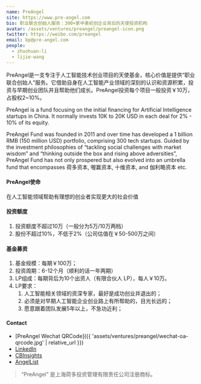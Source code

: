 ```yaml
---
name: PreAngel
site: https://www.pre-angel.com
bio: 职业联合创始人服务：300+家中美初创企业背后的天使投资机构
avatar: /assets/ventures/preangel/preangel-icon.png
twitter: https://weibo.com/preangel
email: bp@pre-angel.com
people:
  - zhuohuan-li
  - lijie-wang
---
```


PreAngel是一支专注于人工智能技术创业项目的天使基金，核心价值是提供“职业联合创始人”服务。它借助自身在人工智能产业领域的深刻的认识和资源积累，投资与早期创业团队并且帮助他们成长。PreAngel投资每个项目一般投资￥10万，占股权2~10%。

PreAngel is a fund focusing on the initial financing for Artificial Intelligence startups in China. It normally invests 10K to 20K USD in each deal for 2% - 10% of its equity.

PreAngel Fund was founded in 2011 and over time has developed a 1 billion RMB (150 million USD) portfolio, comprising 300 tech startups. Guided by the investment philosophies of “tackling social challenges with market wisdom” and “thinking outside the box and rising above adversities”, PreAngel Fund has not only prospered but also evolved into an umbrella fund that encompasses 荷多资本, 喔赢资本, 十维资本, and 伽利略资本 etc.

#### PreAngel使命

在人工智能领域帮助有理想的创业者实现更大的社会价值

#### 投资额度

1. 投资额度不超过10万（一般分为5万/10万两档）
1. 股份不超过10%，不低于2%（公司估值在￥50-500万之间）

#### 基金募资

1. 基金规模：每期￥100万；
1. 投资周期：6-12个月（顺利的话一年两期）
1. LP组成：每期背后为10个出资人（有限合伙人 LP），每人￥10万。
1. LP要求：
    1. 人工智能相关领域的资深专家，最好是成功创业并退出的；
    1. 必须是对早期人工智能企业创业路上有所帮助的，目光长远的；
    1. 愿意跟着团队发展5年以上，不急功近利；

#### Contact

- [PreAngel Wechat QRCode]({{ 'assets/ventures/preangel/wechat-oa-qrcode.jpg' | relative_url }})
- [LinkedIn](https://linkedin.com/company/preangel/)
- [CBInsights](https://www.cbinsights.com/investor/preangel)
- [AngelList](https://angel.co/preangel)

> “PreAngel” 是上海荷多投资管理有限责任公司注册商标。
